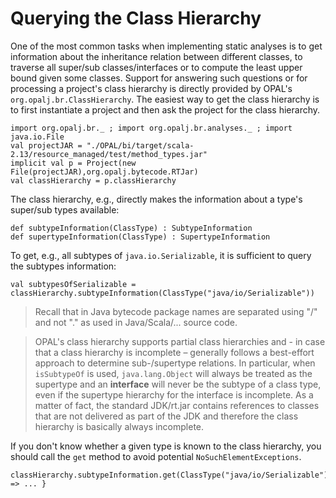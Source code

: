 # Querying the Class Hierarchy

One of the most common tasks when implementing static analyses is to get information about the inheritance relation between different classes, to traverse all super/sub classes/interfaces or to compute the least upper bound given some classes. Support for answering such questions or for processing a project's class hierarchy is directly provided by OPAL's `org.opalj.br.ClassHierarchy`. The easiest way to get the class hierarchy is to first instantiate a project and then ask the project for the class hierarchy.

    import org.opalj.br._ ; import org.opalj.br.analyses._ ; import java.io.File
    val projectJAR = "./OPAL/bi/target/scala-2.13/resource_managed/test/method_types.jar"
    implicit val p = Project(new File(projectJAR),org.opalj.bytecode.RTJar)
    val classHierarchy = p.classHierarchy

The class hierarchy, e.g., directly makes the information about a type's super/sub types available:

    def subtypeInformation(ClassType) : SubtypeInformation 
    def supertypeInformation(ClassType) : SupertypeInformation 

To get, e.g., all subtypes of `java.io.Serializable`, it is sufficient to query the subtypes information:

    val subtypesOfSerializable = classHierarchy.subtypeInformation(ClassType("java/io/Serializable"))

>Recall that in Java bytecode package names are separated using "/" and not "." as used in Java/Scala/... source code.

>OPAL's class hierarchy supports partial class hierarchies and - in case that a class hierarchy is incomplete – generally follows a best-effort approach to determine sub-/supertype relations. In particular, when `isSubtypeOf` is used, `java.lang.Object` will always be treated as the supertype and an **interface** will never be the subtype of a class type, even if the supertype hierarchy for the interface is incomplete. As a matter of fact, the standard JDK/rt.jar contains references to classes that are not delivered as part of the JDK and therefore the class hierarchy is basically always incomplete.

If you don't know whether a given type is known to the class hierarchy, you should call the `get` method to avoid potential `NoSuchElementExceptions`.

    classHierarchy.subtypeInformation.get(ClassType("java/io/Serializable")).foreach{subtypeInformation => ... }

